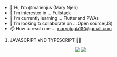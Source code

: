 - 👋 Hi, I’m @marienjus (Mary Njeri)
- 👀 I’m interested in ... Fullstack 
- 🌱 I’m currently learning ... Flutter and PWAs
- 💞️ I’m looking to collaborate on ... Open source(JS)
- 📫 How to reach me ... marynjugia150@gmail.com 
 
<!--- 
marienjus/marienjus is a ✨ special ✨ repository because its `README.md` (this file) appears on your GitHub profile.
You can click the Preview link to take a look at your changes.
--->
1. JAVASCRIPT AND TYPESCRIPT 🚀🔥
<p align="center">
  <img src="https://github-readme-stats.vercel.app/api?username=marienjus&show_icons=true&theme=tokyonight" />
  <img src="https://github-readme-stats.vercel.app/api/top-langs/?username=marienjus&hide=HTML&count_private=true&theme=tokyonight">
</p>
